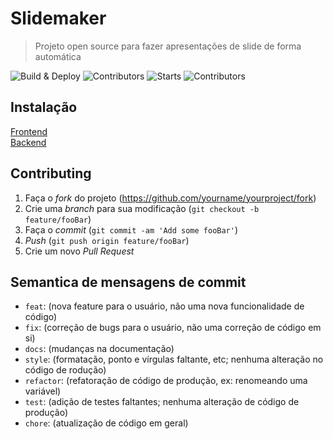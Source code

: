# Slidemaker
> Projeto open source para fazer apresentações de slide de forma automática

![Build & Deploy](https://github.com/CesarT3333/slidemaker/workflows/Build%20&%20Deploy/badge.svg)
![Contributors](https://img.shields.io/github/issues/CesarT3333/slidemaker)
![Starts](https://img.shields.io/github/stars/CesarT3333/slidemaker)
![Contributors](https://img.shields.io/github/contributors/CesarT3333/slidemaker)

[npm-url]: https://npmjs.org/package/datadog-metrics

## Instalação

[Frontend](frontend/README.md)<br/>
[Backend](backend/README.md)

## Contributing

1. Faça o _fork_ do projeto (<https://github.com/yourname/yourproject/fork>)
2. Crie uma _branch_ para sua modificação (`git checkout -b feature/fooBar`)
3. Faça o _commit_ (`git commit -am 'Add some fooBar'`)
4. _Push_ (`git push origin feature/fooBar`)
5. Crie um novo _Pull Request_

## Semantica de mensagens de commit
* `feat`: (nova feature para o usuário, não uma nova funcionalidade de código)
* `fix`: (correção de bugs para o usuário, não uma correção de código em si)
* `docs`: (mudanças na documentação)
* `style`: (formatação, ponto e vírgulas faltante, etc; nenhuma alteração no código de rodução)
* `refactor`: (refatoração de código de produção, ex: renomeando uma variável)
* `test`: (adição de testes faltantes; nenhuma alteração de código de produção)
* `chore`: (atualização de código em geral)


